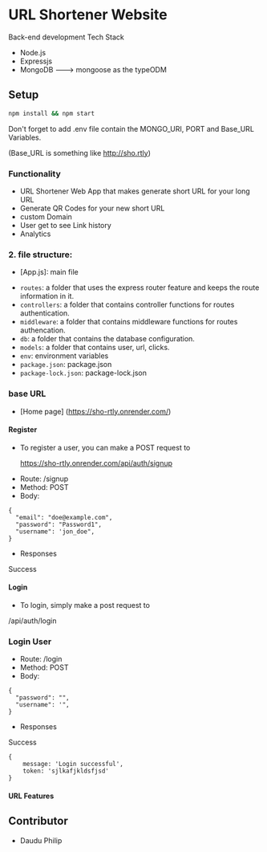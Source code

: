 # URL Shortener Website
Back-end development Tech Stack
* Node.js
* Expressjs
* MongoDB  ---> mongoose as the typeODM



## Setup

```bash
npm install && npm start
```

Don't forget to add .env file contain the MONGO_URI, PORT and Base_URL Variables.

(Base_URL is something like http://sho.rtly)

### Functionality
- URL Shortener Web App that makes generate short URL for your  long URL
- Generate QR Codes for your new short URL
- custom Domain 
- User get to see Link history
- Analytics


### 2. file structure:

  - [App.js]: main file
  + `routes`: a folder that uses the express router feature and keeps the route information in it.
  + `controllers`: a folder that contains controller functions for routes authentication.
  + `middleware`: a folder that contains middleware functions for routes authencation.
  + `db`: a folder that contains the database configuration.
  + `models`: a folder that contains user, url, clicks.
  + `env`: environment variables
  + `package.json`: package.json
  + `package-lock.json`: package-lock.json



### base URL
  - [Home page] (https://sho-rtly.onrender.com/)

#### Register 

* To register a user, you can make a POST request to

  https://sho-rtly.onrender.com/api/auth/signup

- Route: /signup
- Method: POST
- Body: 
```
{
  "email": "doe@example.com",
  "password": "Password1",
  "username": 'jon_doe",
}
```

- Responses

Success

  
#### Login

* To login, simply make a post request to

/api/auth/login

### Login User

- Route: /login
- Method: POST
- Body: 
```
{
  "password": "",
  "username": '",
}
```

- Responses

Success
```
{
    message: 'Login successful',
    token: 'sjlkafjkldsfjsd'
}
```


#### URL Features

   

   



## Contributor
   - Daudu Philip


